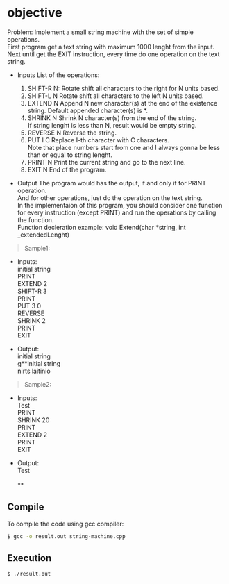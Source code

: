 # objective
Problem:
Implement a small string machine with the set of simple operations. <br />
First program get a text string with maximum 1000 lenght from the input. <br />
Next until get the EXIT instruction, every time do one operation on the text string. <br />

- Inputs
    List of the operations:
    1. SHIFT-R N:
        Rotate shift all characters to the right for N units based. <br />
    2. SHIFT-L N
        Rotate shift all characters to the left N units based. <br />
    3. EXTEND N
        Append N new character(s) at the end of the existence string. Default appended character(s) is *. <br />
    4. SHRINK N
        Shrink N character(s) from the end of the string. <br />
        If string lenght is less than N, result would be empty string. <br />
    5. REVERSE N
        Reverse the string.
    6. PUT I C
        Replace I-th character with C characters. <br />
        Note that place numbers start from one and I always gonna be less than or equal to string lenght. <br />
    7. PRINT N
        Print the current string and go to the next line. <br />
    8. EXIT N
        End of the program. <br />

- Output
    The program would has the output, if and only if for PRINT operation. <br />
    And for other operations, just do the operation on the text string. <br />
    In the implementaion of this program, you should consider one function for every instruction (except PRINT) and run the operations by calling the function. <br />
    Function decleration example:
        void Extend(char *string, int _extendedLenght)

> Sample1: <br />
- Inputs: <br />
    initial string <br />
    PRINT <br />
    EXTEND 2 <br />
    SHIFT-R 3 <br />
    PRINT <br />
    PUT 3 0 <br />
    REVERSE <br />
    SHRINK 2 <br />
    PRINT <br />
    EXIT <br />

- Output: <br />
    initial string <br />
    g**initial string <br />
    nirts laitinio <br />

> Sample2: <br />
- Inputs: <br />
    Test <br />
    PRINT <br />
    SHRINK 20 <br />
    PRINT <br />
    EXTEND 2 <br />
    PRINT <br />
    EXIT <br />

- Output: <br />
    Test <br />
         <br />
    ** <br />

## Compile
To compile the code using gcc compiler:

```bash
$ gcc -o result.out string-machine.cpp
```

## Execution
```bash
$ ./result.out
```